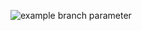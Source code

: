 ![example branch parameter](https://api.codemagic.io/apps/62942531a1d27290a2efdbde/62942531a1d27290a2efdbdd/status_badge.svg)
